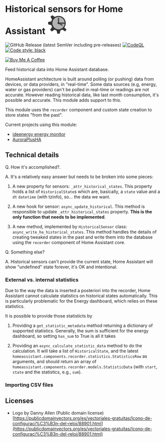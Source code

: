 #  Historical sensors for Home Assistant ![](icon-64.png)

<!-- Code and releases -->
![GitHub Release (latest SemVer including pre-releases)](https://img.shields.io/github/v/release/ldotlopez/ha-historical-sensor?include_prereleases)
[![CodeQL](https://github.com/ldotlopez/ha-historical-sensor/actions/workflows/codeql-analysis.yml/badge.svg)](https://github.com/ldotlopez/ha-historical-sensor/actions/workflows/codeql-analysis.yml)
[![Code style: black](https://img.shields.io/badge/code%20style-black-000000.svg)](https://github.com/ambv/black)

<!-- Sponsors -->
<a href="https://www.buymeacoffee.com/zepolson" target="_blank"><img src="https://cdn.buymeacoffee.com/buttons/v2/default-yellow.png" alt="Buy Me A Coffee" style="height: 30px !important;width: 105px !important;" ></a>

Feed historical data into Home Assistant database.

HomeAssistant architecture is built around polling (or pushing) data from devices, or data providers, in "real-time". Some data sources (e.g, energy, water or gas providers) can't be polled in real-time or readings are not accurate. However reading historical data, like last month consumption, it's possible and accurate. This module adds support to this.

This module uses the `recorder` component and custom state creation to store states "from the past".

Current projects using this module:

- [ideenergy energy monitor](https://github.com/ldotlopez/ha-ideenergy)
- [AuroraPlusHA](https://github.com/LeighCurran/AuroraPlusHA)


## Technical details

Q. How it's accomplished?.

A. It's a relatively easy answer but needs to be broken into some pieces:

  1. A new property for sensors: `_attr_historical_states`. This property holds a list of `HistoricalState`s which are, basically, a `state` value and a `dt` `datetime`  (with tzinfo), so… the data we want.

  2. A new hook for sensor: `async_update_historical`. This method is responsible to update `_attr_historical_states` property.
     **This is the only function that needs to be implemented**.

  3. A new method, implemented by `HistoricalSensor` class: `async_write_ha_historical_states`. This method handles the details of creating tweaked states in the past and write them into the database using the `recorder` component of Home Assistant core.

Q. Something else?

A. Historical sensors can't provide the current state, Home Assistant will show "undefined" state forever, it's OK and intentional.


### External vs. internal statistics

Due to the way the data is inserted a posteriori into the recorder, Home
Assistant cannot calculate statistics on historical states automatically.  This
is particularly problematic for the Energy dashboard, which relies on these
statistics.

It is possible to provide those statisticts by

  1. Providing a `get_statistic_metadata` method returning a dictionary of
     supported statistics. Generally, the sum is sufficient for the energy
     dashboard, so setting `has_sum` to True is all it takes

  2. Providing an `async_calculate_statistic_data` method to do the calculation.
     It will take a list of `HistoricalState`, and the latest
     `homeassistant.components.recorder.statistics.StatisticsRow` as arguments,
     and should return an array of
     `homeassistant.components.recorder.models.StatisticData` (with `start`,
     `state` and the statistics, e.g., `sum`).

### Importing CSV files


## Licenses

  - Logo by Danny Allen (Public domain license)
    [https://publicdomainvectors.org/es/vectoriales-gratuitas/Icono-de-configuraci%C3%B3n-del-reloj/88901.html](https://publicdomainvectors.org/es/vectoriales-gratuitas/Icono-de-configuraci%C3%B3n-del-reloj/88901.html)
